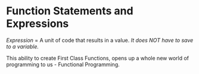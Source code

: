 # Function Statements and Expressions

*Expression* = A unit of code that results in a value. _It does NOT have to save to a variable._

This ability to create First Class Functions, opens up a whole new world of programming to us - Functional Programming.
